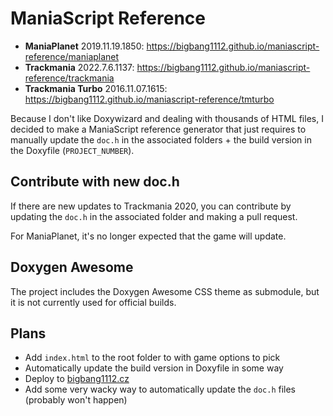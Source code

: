 # ManiaScript Reference

- **ManiaPlanet** 2019.11.19.1850: https://bigbang1112.github.io/maniascript-reference/maniaplanet
- **Trackmania** 2022.7.6.1137: https://bigbang1112.github.io/maniascript-reference/trackmania
- **Trackmania Turbo** 2016.11.07.1615: https://bigbang1112.github.io/maniascript-reference/tmturbo

Because I don't like Doxywizard and dealing with thousands of HTML files, I decided to make a ManiaScript reference generator that just requires to manually update the `doc.h` in the associated folders + the build version in the Doxyfile (`PROJECT_NUMBER`).

## Contribute with new doc.h

If there are new updates to Trackmania 2020, you can contribute by updating the `doc.h` in the associated folder and making a pull request.

For ManiaPlanet, it's no longer expected that the game will update.

## Doxygen Awesome

The project includes the Doxygen Awesome CSS theme as submodule, but it is not currently used for official builds.

## Plans

- Add `index.html` to the root folder to with game options to pick
- Automatically update the build version in Doxyfile in some way
- Deploy to [bigbang1112.cz](https://bigbang1112.cz)
- Add some very wacky way to automatically update the `doc.h` files (probably won't happen)